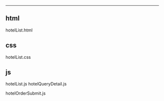 ---
## html
hotelList.html


## css
hotelList.css

## js
hotelList.js
hotelQueryDetail.js

hotelOrderSubmit.js